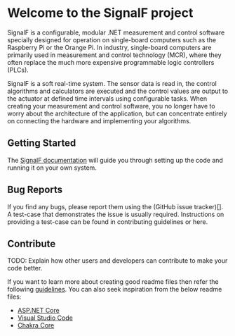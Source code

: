 # Welcome to the SignalF project
SignalF is a configurable, modular .NET measurement and control software specially designed for operation on single-board computers such as the Raspberry Pi or the Orange Pi.
In industry, single-board computers are primarily used in measurement and control technology (MCR), where they often replace the much more expensive programmable logic controllers (PLCs).

SignalF is a soft real-time system. The sensor data is read in, the control algorithms and calculators are executed and the control values are output to the actuator at defined time intervals using configurable tasks. When creating your measurement and control software, you no longer have to worry about the architecture of the application, but can concentrate entirely on connecting the hardware and implementing your algorithms.

## Getting Started
The [SignalF documentation](https://signalfdocumentation.readthedocs.io/en/latest/getting-started/getting-started.html#) will guide you through setting up the code and running it on your own system.

## Bug Reports
If you find any bugs, please report them using the (GitHub issue tracker)[]. A test-case that demonstrates the issue is usually required. Instructions on providing a test-case can be found in contributing guidelines or here.

## Contribute
TODO: Explain how other users and developers can contribute to make your code better. 

If you want to learn more about creating good readme files then refer the following [guidelines](https://docs.microsoft.com/en-us/azure/devops/repos/git/create-a-readme?view=azure-devops). You can also seek inspiration from the below readme files:
- [ASP.NET Core](https://github.com/aspnet/Home)
- [Visual Studio Code](https://github.com/Microsoft/vscode)
- [Chakra Core](https://github.com/Microsoft/ChakraCore)
